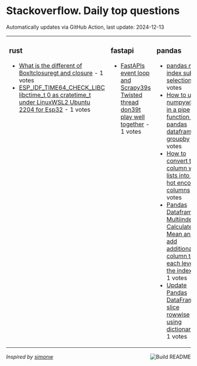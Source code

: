 # Stackoverflow. Daily top questions 

Automatically updates via GitHub Action, last update: <!-- date starts -->2024-12-13<!-- date ends -->


<table><tr><td valign="top" width="33%">

### rust
<!-- rust starts -->
* [What is the different of Boxltclosuregt and closure](https://stackoverflow.com/questions/79274782/what-is-the-different-of-boxclosure-and-closure) - 1 votes
* [ESP_IDF_TIME64_CHECK_LIBC libctime_t  0 as cratetime_t under LinuxWSL2 Ubuntu 2204 for Esp32](https://stackoverflow.com/questions/79274470/esp-idf-time64-check-libc-libctime-t-0-as-cratetime-t-under-linux-wsl2) - 1 votes
<!-- rust ends -->
</td><td valign="top" width="34%">


### fastapi
<!-- fastapi starts -->
* [FastAPIs event loop and Scrapy39s Twisted thread don39t play well together](https://stackoverflow.com/questions/79274220/fastapis-event-loop-and-scrapys-twisted-thread-dont-play-well-together) - 1 votes
<!-- fastapi ends -->
</td><td valign="top" width="34%">


### pandas
<!-- pandas starts -->
* [pandas multi index subset selection](https://stackoverflow.com/questions/79273994/pandas-multi-index-subset-selection) - 2 votes
* [How to use numpywhere in a pipe function for pandas dataframe groupby](https://stackoverflow.com/questions/79279060/how-to-use-numpy-where-in-a-pipe-function-for-pandas-dataframe-groupby) - 2 votes
* [How to convert the column with lists into one hot encoded columns](https://stackoverflow.com/questions/79276761/how-to-convert-the-column-with-lists-into-one-hot-encoded-columns) - 2 votes
* [Pandas Dataframe Multiindex  Calculate Mean and add additional column to each level of the index](https://stackoverflow.com/questions/79275036/pandas-dataframe-multiindex-calculate-mean-and-add-additional-column-to-each-l) - 1 votes
* [Update Pandas DataFrame slice rowwise using dictionary](https://stackoverflow.com/questions/79278796/update-pandas-dataframe-slice-row-wise-using-dictionary) - 1 votes
<!-- pandas ends -->
</td></tr></table>

<a href="https://github.com/hp0404/hp0404/actions"><img src="https://github.com/hp0404/hp0404/workflows/Build%20README/badge.svg" align="right" alt="Build README"></a> <p>*Inspired by  [simonw](https://github.com/simonw/simonw)*</p>
